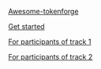 [Awesome-tokenforge](Links.md)

[Get started](Getting_started.md)

[For participants of track 1](Track_1_fungible_tokens.md)

[For participants of track 2](Track_2_non_fungible_tokens.md)